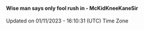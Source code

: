 #### Wise man says only fool rush in - McKidKneeKaneSir
Updated on 01/11/2023 - 16:10:31 (UTC) Time Zone
